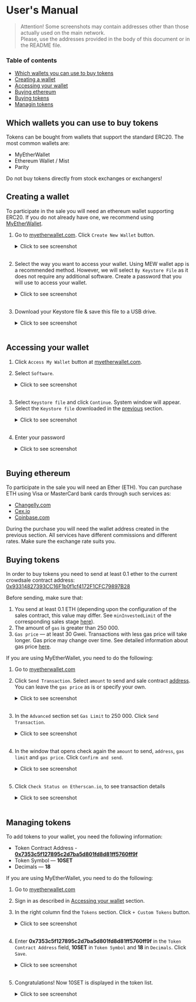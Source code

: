 # User's Manual

> Attention! Some screenshots may contain addresses other than those actually used on the main network.  
> Please, use the addresses provided in the body of this document or in the README file.

### Table of contents

* [Which wallets you can use to buy tokens](#which-wallets-you-can-use-to-buy-tokens)
* [Creating a wallet](#creating-a-wallet)
* [Accessing your wallet](#accessing-your-wallet)
* [Buying ethereum](#buying-ethereum)
* [Buying tokens](#buying-tokens)
* [Managin tokens](#managing-tokens)

## Which wallets you can use to buy tokens
Tokens can be bought from wallets that support the standard ERC20.
The most common wallets are:
* MyEtherWallet
* Ethereum Wallet / Mist
* Parity

Do not buy tokens directly from stock exchanges or exchangers!

## Creating a wallet
To participate in the sale you will need an ethereum wallet supporting ERC20.
If you do not already have one, we recommend using [MyEtherWallet](https://www.myetherwallet.com).

1. Go to [myetherwallet.com](https://www.myetherwallet.com). Click `Create New Wallet` button.
    <details><summary>Click to see screenshot</summary>

    ![creating_wallet_01](images/creating_wallet_01.png)

    </details><br>

2. Select the way you want to access your wallet. Using MEW wallet app is a recommended method.
However, we will select `By Keystore File` as it does not require any additional software.
Сreate a password that you will use to access your wallet.
    <details><summary>Click to see screenshot</summary>

    ![creating_wallet_02](images/creating_wallet_02.png)

    </details><br>

3. Download your Keystore file & save this file to a USB drive.  
    <details><summary>Click to see screenshot</summary>

    ![creating_wallet_03](images/creating_wallet_03.png)

    </details><br>
  
## Accessing your wallet

1. Click `Access My Wallet` button at [myetherwallet.com](https://www.myetherwallet.com).

2. Select `Software`.
    <details><summary>Click to see screenshot</summary>

    ![accessing_wallet_01](images/accessing_wallet_01.png)

    </details><br>

6. Select `Keystore file` and click `Continue`. System window will appear. Select the `Keystore file` downloaded in the [previous](#creating-a-wallet) section.
    <details><summary>Click to see screenshot</summary>

    ![accessing_wallet_02](images/accessing_wallet_02.png)

    </details><br>

7. Enter your password
    <details><summary>Click to see screenshot</summary>

    ![accessing_wallet_03](images/accessing_wallet_03.png)

    </details><br>

## Buying ethereum
To participate in the sale you will need an Ether (ETH).
You can purchase ETH using Visa or MasterCard bank cards through such services as:
* [Changelly.com](https://changelly.com)
* [Cex.io](https://cex.io)
* [Coinbase.com](https://www.coinbase.com)

During the purchase you will need the wallet address created in the previous section.
All services have different commissions and different rates.
Make sure the exchange rate suits you.

## Buying tokens
In order to buy tokens you need to send at least 0.1 ether to the current crowdsale contract address: [0x93314827393CC16F1b0f1cf4172F1CFC79897B28](https://etherscan.io/address/0x93314827393cc16f1b0f1cf4172f1cfc79897b28#readContract)

Before sending, make sure that:
1. You send at least 0.1 ETH (depending upon the configuration of the sales contract, this value may differ. See `minInvestedLimit` of the corresponding sales stage [here](https://etherscan.io/address/0x93314827393cc16f1b0f1cf4172f1cfc79897b28#readContract)).
2. The amount of `gas` is greater than 250 000.
3. `Gas price` — at least 30 Gwei. Transactions with less gas price will take longer. Gas price may change over time. See detailed information about gas price [here](https://etherscan.io/gastracker).

If you are using MyEtherWallet, you need to do the following:
1. Go to [myetherwallet.com](https://www.myetherwallet.com)

2. Click `Send Transaction`. Select `amount` to send and sale contract [address](https://etherscan.io/address/0x93314827393cc16f1b0f1cf4172f1cfc79897b28#readContract). You can leave the `gas price` as is or specify your own.
    <details><summary>Click to see screenshot</summary>

    ![buying_tokens_01](images/buying_tokens_01.png)

    </details><br>

3. In the `Advanced` section set `Gas Limit` to 250 000. Click `Send Transaction`.
    <details><summary>Click to see screenshot</summary>

    ![buying_tokens_02](images/buying_tokens_02.png)

    </details><br>

4. In the window that opens check again the `amount` to send, `address`, `gas limit` and `gas price`. Click `Confirm and send`.
    <details><summary>Click to see screenshot</summary>

    ![buying_tokens_03](images/buying_tokens_03.png)

    </details><br>

5. Click `Check Status on Etherscan.io`, to see transaction details
    <details><summary>Click to see screenshot</summary>

    ![buying_tokens_04](images/buying_tokens_04.png)

    </details><br>

## Managing tokens
To add tokens to your wallet, you need the following information:
* Token Contract Address - **[0x7353c5f127895c2d7ba5d801fd8d81ff5760ff9f](https://etherscan.io/token/0x7353c5f127895c2d7ba5d801fd8d81ff5760ff9f)**
* Token Symbol — **10SET**
* Decimals — **18**

If you are using MyEtherWallet, you need to do the following:
1. Go to [myetherwallet.com](https://www.myetherwallet.com)
2. Sign in as described in [Accessing your wallet](#accessing-your-wallet) section.
3. In the right column find the `Tokens` section. Click `+ Custom Tokens` button.
    <details><summary>Click to see screenshot</summary>

    ![managing_tokens_01](images/managing_tokens_01.png)

    </details><br>
  
3. Enter **0x7353c5f127895c2d7ba5d801fd8d81ff5760ff9f** in the `Token Contract Address` field, **10SET** in `Token Symbol` and **18** in `Decimals`. Click `Save`.
    <details><summary>Click to see screenshot</summary>

    ![managing_tokens_01](images/managing_tokens_02.png)

    </details><br>
  
4. Congratulations! Now 10SET is displayed in the token list.
    <details><summary>Click to see screenshot</summary>

    ![managing_tokens_01](images/managing_tokens_03.png)

    </details><br>
